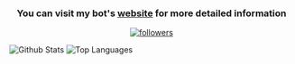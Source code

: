 <h3 align = "center">
  You can visit my bot's
  <a href = "https://fab-is-insane.github.io/test-website">website</a>
  for more detailed information
  <br>
</h3>
<p align = "center">
  <a href = "https://github.com/Fab-is-insane" target = "_blank"><img alt = "followers" title = "Follow me on Github" src = "https://img.shields.io/github/followers/chisenoa?color=236ad3&style=for-the-badge&logo=github&label=Follow"/></a>
</p>
<div>
  <img alt = "Github Stats" src = "https://github-readme-stats.vercel.app/api?username=Fab-is-insane&show_icons=true&count_private=true&theme=dark&hide_border=true&bg_color=0D1117"/>
  <img alt = "Top Languages" src = "https://github-readme-stats.vercel.app/api/top-langs/?username=Fab-is-insane&langs_count=10&layout=compact&theme=dark&hide_border=true&bg_color=0D1117"/>
</div>
